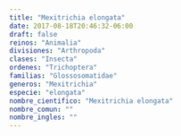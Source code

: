 ```yaml
---
title: "Mexitrichia elongata"
date: 2017-08-18T20:46:32-06:00
draft: false
reinos: "Animalia"
divisiones: "Arthropoda"
clases: "Insecta"
ordenes: "﻿Trichoptera"
familias: "Glossosomatidae"
generos: "Mexitrichia"
especie: "elongata"
nombre_cientifico: "Mexitrichia elongata"
nombre_comun: ""
nombre_ingles: ""
---
```

